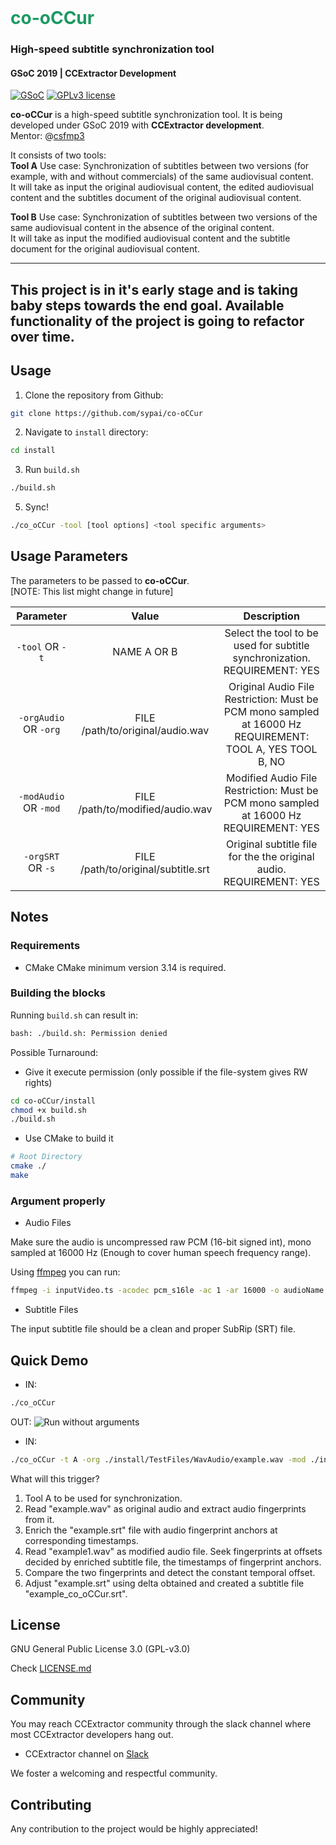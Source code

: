 <!-- PROJECT LOGO -->

<br />
<p>
  <h1 style="color:#1C9963;">co-oCCur</h1>
  <h3>High-speed subtitle synchronization tool</h3>
  <h4>GSoC 2019 | CCExtractor Development</h4>
</p>

[![GSoC](https://img.shields.io/badge/GSoC-2019-green.svg)](https://summerofcode.withgoogle.com/dashboard/project/6506536917008384/overview/)
[![GPLv3 license](https://img.shields.io/badge/License-GPLv3-blue.svg)](http://perso.crans.org/besson/LICENSE.html)

**co-oCCur** is a high-speed subtitle synchronization tool. 
It is being developed under GSoC 2019 with **CCExtractor development**.
<br />
Mentor: @[csfmp3](https://github.com/cfsmp3)

It consists of two tools:<br />
**Tool A** 
Use case: Synchronization of subtitles between two versions (for example, with and without commercials) of the same 
audiovisual content. <br /> 
It will take as input the original audiovisual content, the edited audiovisual content and the 
subtitles document of the original audiovisual content.


**Tool B** 
Use case: Synchronization of subtitles between two versions of the same audiovisual content in the absence of the 
original content. <br />
It will take as input the modified audiovisual content and the subtitle document for the original 
audiovisual content.

---
This project is in it's early stage and is taking baby steps towards the end goal.
Available functionality of the project is going to refactor over time.  
---
 
## Usage

1. Clone the repository from Github:

```bash
git clone https://github.com/sypai/co-oCCur
```

2. Navigate to `install` directory:

```bash
cd install
```

3. Run `build.sh`

```bash
./build.sh
```

5. Sync!

```bash
./co_oCCur -tool [tool options] <tool specific arguments>
```

## Usage Parameters

The parameters to be passed to **co-oCCur**. <br />
[NOTE: This list might change in future]

| **Parameter** 	| **Value** 	| **Description** 	|
|:---------------------:	|:-----------------------------------:	|:------------------------------------------------------------------------------------------------------------:	|
| `-tool` OR `-t` 	| NAME A OR B 	| Select the tool to be used for subtitle synchronization. REQUIREMENT: YES 	|
| `-orgAudio` OR `-org` 	| FILE /path/to/original/audio.wav 	| Original Audio File Restriction: Must be PCM mono sampled at 16000 Hz REQUIREMENT: TOOL A, YES    TOOL B, NO 	|
| `-modAudio` OR `-mod` 	| FILE /path/to/modified/audio.wav 	| Modified Audio File Restriction: Must be PCM mono sampled at 16000 Hz REQUIREMENT: YES 	|
| `-orgSRT` OR `-s` 	| FILE /path/to/original/subtitle.srt 	| Original subtitle file for the the original audio. REQUIREMENT: YES 	|


## Notes

### Requirements

* CMake 
CMake minimum version 3.14 is required.

### Building the blocks
 Running `build.sh` can result in:

```bash
bash: ./build.sh: Permission denied
```

Possible Turnaround:
* Give it execute permission (only possible if the file-system gives RW rights)
```bash
cd co-oCCur/install
chmod +x build.sh
./build.sh
```

* Use CMake to build it
```bash
# Root Directory
cmake ./
make
```

### Argument properly
* Audio Files

Make sure the audio is uncompressed raw PCM (16-bit signed int), mono sampled at 16000 Hz (Enough to cover human speech frequency range).

Using [ffmpeg](https://ffmpeg.org/documentation.html) you can run:

```bash
ffmpeg -i inputVideo.ts -acodec pcm_s16le -ac 1 -ar 16000 -o audioName.wav 
```

* Subtitle Files

The input subtitle file should be a clean and proper SubRip (SRT) file.

## Quick Demo


* IN:
```bash
./co_oCCur
```
  OUT:
  ![Run without arguments](https://raw.githubuser.com/sypai/imageBazar/blob/master/testrun1.png)

* IN:
```bash
./co_oCCur -t A -org ./install/TestFiles/WavAudio/example.wav -mod ./install/TestFiles/WavAudio/example1.wav -s ./install/TestFiles/Subtitles/example.srt
```
What will this trigger?
1. Tool A to be used for synchronization.
2. Read "example.wav" as original audio and extract audio fingerprints from it.
3. Enrich the "example.srt" file with audio fingerprint anchors at corresponding timestamps.
4. Read "example1.wav" as modified audio file. Seek fingerprints at offsets decided by enriched subtitle file, the 
timestamps of fingerprint anchors.
5. Compare the two fingerprints and detect the constant temporal offset.
6. Adjust "example.srt" using delta obtained and created a subtitle file "example_co_oCCur.srt".

## License
GNU General Public License 3.0 (GPL-v3.0)

Check [LICENSE.md](https://github.com/sypai/co-oCCur/blob/master/LICENSE.md)

## Community
You may reach CCExtractor community through the slack channel
where most CCExtractor developers hang out.
* CCExtractor channel on [Slack](https://ccextractor.org/public:general:support?)

We foster a welcoming and respectful community.

## Contributing 
Any contribution to the project would be highly appreciated! 


